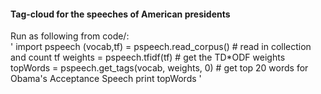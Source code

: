 #### Tag-cloud for the speeches of American presidents

Run as following from code/:<br>
'
    import pspeech
    (vocab,tf) = pspeech.read_corpus() # read in collection and count tf
    weights = pspeech.tfidf(tf) # get the TD*ODF weights
    topWords = pspeech.get_tags(vocab, weights, 0) # get top 20 words for Obama's Acceptance Speech
    print topWords
'
